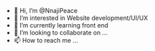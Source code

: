 - 👋 Hi, I’m @NnajiPeace
- 👀 I’m interested in Website development/UI/UX
- 🌱 I’m currently learning front end
- 💞️ I’m looking to collaborate on ...
- 📫 How to reach me ...

<!---
NnajiPeace/NnajiPeace is a ✨ special ✨ repository because its `README.md` (this file) appears on your GitHub profile.
You can click the Preview link to take a look at your changes.
--->
